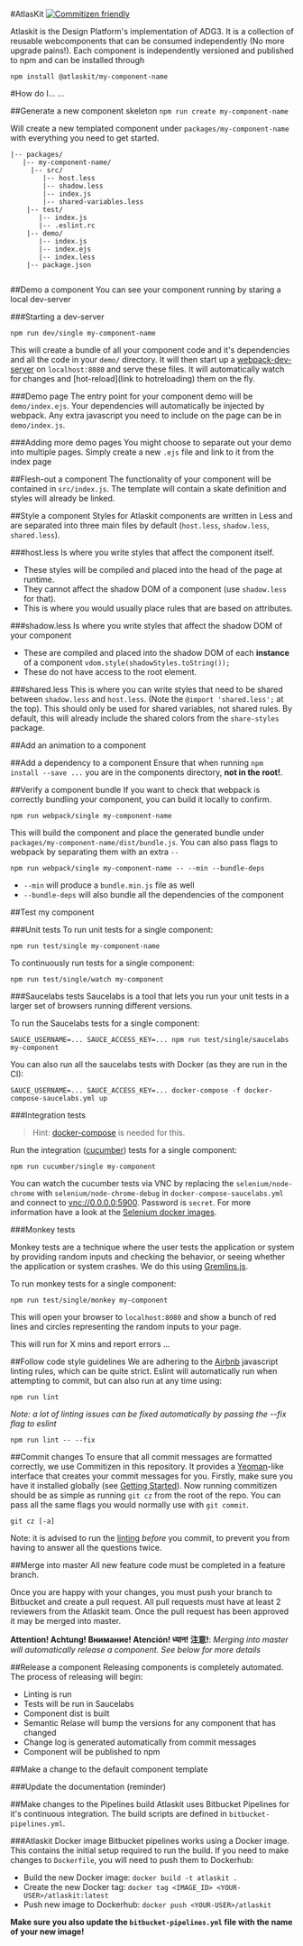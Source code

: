 #AtlasKit
[![Commitizen friendly](https://img.shields.io/badge/commitizen-friendly-brightgreen.svg)](http://commitizen.github.io/cz-cli/)

Atlaskit is the Design Platform's implementation of ADG3. It is a collection of reusable webcomponents that can be consumed independently (No more upgrade pains!). Each component is independently versioned and published to npm and can be installed through

```
npm install @atlaskit/my-component-name
```

#How do I... ...

##Generate a new component skeleton
```npm run create my-component-name```

Will create a new templated component under `packages/my-component-name` with everything you need to get started.

```
|-- packages/
   |-- my-component-name/
     |-- src/
        |-- host.less
        |-- shadow.less
        |-- index.js
        |-- shared-variables.less
    |-- test/
       |-- index.js
       |-- .eslint.rc
    |-- demo/
       |-- index.js
       |-- index.ejs
       |-- index.less
    |-- package.json
  
```

##Demo a component
You can see your component running by staring a local dev-server

###Starting a dev-server

```
npm run dev/single my-component-name
```
This will create a bundle of all your component code and it's dependencies and all the code in your `demo/` directory. It will then start up a [webpack-dev-server]() on `localhost:8080` and serve these files. It will automatically watch for changes and [hot-reload](link to hotreloading) them on the fly.

###Demo page
The entry point for your component demo will be `demo/index.ejs`. Your dependencies will automatically be injected by webpack. Any extra javascript you need to include on the page can be in `demo/index.js`.

###Adding more demo pages
You might choose to separate out your demo into multiple pages. Simply create a new `.ejs` file and link to it from the index page

##Flesh-out a component
The functionality of your component will be contained in `src/index.js`. The template will contain a skate definition and styles will already be linked.

##Style a component
Styles for Atlaskit components are written in Less and are separated into three main files by default (`host.less`, `shadow.less`, `shared.less`).

###host.less
Is where you write styles that affect the component itself.

* These styles will be compiled and placed into the head of the page at runtime.
* They cannot affect the shadow DOM of a component (use `shadow.less` for that).
* This is where you would usually place rules that are based on attributes.

###shadow.less
Is where you write styles that affect the shadow DOM of your component

* These are compiled and placed into the shadow DOM of each **instance** of a component
  `vdom.style(shadowStyles.toString());`
* These do not have access to the root element.

###shared.less
This is where you can write styles that need to be shared between `shadow.less` and `host.less`. (Note the `@import 'shared.less';` at the top). This should only be used for shared variables, not shared rules. By default, this will already include the shared colors from the `share-styles` package.

##Add an animation to a component

##Add a dependency to a component
Ensure that when running `npm install --save ...` you are in the components directory, **not in the root!**.

##Verify a component bundle
If you want to check that webpack is correctly bundling your component, you can build it locally to confirm.

```
npm run webpack/single my-component-name
```
This will build the component and place the generated bundle under `packages/my-component-name/dist/bundle.js`. You can also pass flags to webpack by separating them with an extra `--`

```
npm run webpack/single my-component-name -- --min --bundle-deps
```

* `--min` will produce a `bundle.min.js` file as well
* `--bundle-deps` will also bundle all the dependencies of the component

##Test my component

###Unit tests
To run unit tests for a single component:

```
npm run test/single my-component-name
```
To continuously run tests for a single component:

```
npm run test/single/watch my-component
```
###Saucelabs tests
Saucelabs is a tool that lets you run your unit tests in a larger set of browsers running different versions.

To run the Saucelabs tests for a single component:

```
SAUCE_USERNAME=... SAUCE_ACCESS_KEY=... npm run test/single/saucelabs my-component
```

You can also run all the saucelabs tests with Docker (as they are run in the CI):
 
```
SAUCE_USERNAME=... SAUCE_ACCESS_KEY=... docker-compose -f docker-compose-saucelabs.yml up
```
 
###Integration tests

> Hint: [docker-compose](https://docs.docker.com/compose/) is needed for this.

Run the integration ([cucumber](https://github.com/cucumber/cucumber-js)) tests for a single component:
 
```
npm run cucumber/single my-component
```
 
You can watch the cucumber tests via VNC by replacing the `selenium/node-chrome` with `selenium/node-chrome-debug` in `docker-compose-saucelabs.yml` and connect to [vnc://0.0.0.0:5900](vnc://0.0.0.0:5900). Password is `secret`. For more information have a look at the [Selenium docker images](https://github.com/SeleniumHQ/docker-selenium).
 

###Monkey tests

Monkey tests are a technique where the user tests the application or system by providing random inputs and checking the behavior, or seeing whether the application or system crashes. We do this using [Gremlins.js](tools.md#markdown-header-gremlins).

To run monkey tests for a single component:

```
npm run test/single/monkey my-component
```
This will open your browser to `localhost:8080` and show a bunch of red lines and circles representing the random inputs to your page.

This will run for X mins and report errors ...

##Follow code style guidelines
We are adhering to the [Airbnb](https://github.com/airbnb/javascript) javascript linting rules, which can be quite strict. Eslint will automatically run when attempting to commit, but can also run at any time using:

```
npm run lint
```
*Note: a lot of linting issues can be fixed automatically by passing the --fix flag to eslint*

```
npm run lint -- --fix
```

##Commit changes
To ensure that all commit messages are formatted correctly, we use Commitizen in this repository. It provides a [Yeoman](http://yeoman.io/)-like interface that creates your commit messages for you. Firstly, make sure you have it installed globally (see [Getting Started](#before-you-get-started)). Now running commitizen should be as simple as running `git cz` from the root of the repo. You can pass all the same flags you would normally use with `git commit`.

```
git cz [-a]
```
Note: it is advised to run the [linting](README.md#markdown-header-linting) *before* you commit, to prevent you from having to answer all the questions twice.


##Merge into master
All new feature code must be completed in a feature branch. 

Once you are happy with your changes, you must push your branch to Bitbucket and create a pull request. All pull requests must have at least 2 reviewers from the Atlaskit team. Once the pull request has been approved it may be merged into master.

**Attention! Achtung! Bнимaние! Atención! ध्यान! 注意!**: *Merging into master will automatically release a component. See below for more details*

##Release a component
Releasing components is completely automated. The process of releasing will begin:

* Linting is run
* Tests will be run in Saucelabs
* Component dist is built
* Semantic Relase will bump the versions for any component that has changed
* Change log is generated automatically from commit messages 
* Component will be published to npm

##Make a change to the default component template

###Update the documentation (reminder)

##Make changes to the Pipelines build
Atlaskit uses Bitbucket Pipelines for it's continuous integration. The build scripts are defined in `bitbucket-pipelines.yml`.

###Atlaskit Docker image
Bitbucket pipelines works using a Docker image. This contains the initial setup required to run the build. If you need to make changes to `Dockerfile`, you will need to push them to Dockerhub:

* Build the new Docker image: `docker build -t atlaskit .`
* Create the new Docker tag: `docker tag <IMAGE_ID> <YOUR-USER>/atlaskit:latest`
* Push new image to Dockerhub: `docker push <YOUR-USER>/atlaskit`

**Make sure you also update the `bitbucket-pipelines.yml` file with the name of your new image!**
